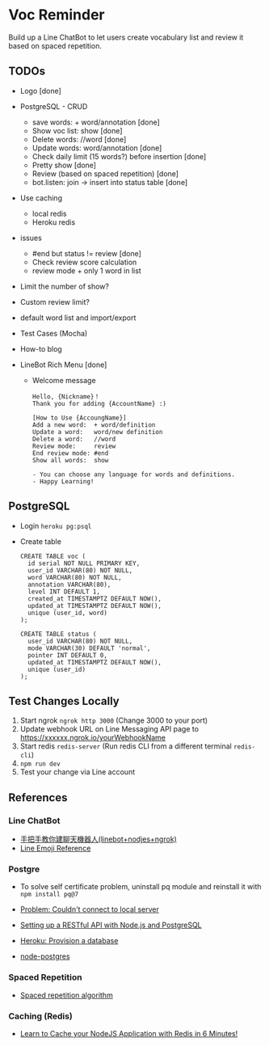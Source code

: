 # Voc Reminder

Build up a Line ChatBot to let users create vocabulary list and review it based on spaced repetition.

## TODOs

* Logo [done]
* PostgreSQL - CRUD
  * save words: + word/annotation [done]
  * Show voc list: show [done]
  * Delete words: //word [done]
  * Update words: word/annotation [done]
  * Check daily limit (15 words?) before insertion [done]
  * Pretty show [done]
  * Review (based on spaced repetition) [done]
  * bot.listen: join -> insert into status table [done]

* Use caching
  * local redis
  * Heroku redis

* issues
  * #end but status != review [done]
  * Check review score calculation
  * review mode + only 1 word in list

* Limit the number of show?
* Custom review limit?
* default word list and import/export
* Test Cases (Mocha)

* How-to blog

* LineBot Rich Menu [done]
  * Welcome message

        Hello, {Nickname}！
        Thank you for adding {AccountName} :)

        [How to Use {AccoungName}]
        Add a new word:  + word/definition
        Update a word:   word/new definition
        Delete a word:   //word
        Review mode:     review
        End review mode: #end
        Show all words:  show

        - You can choose any language for words and definitions.
        - Happy Learning!

## PostgreSQL

* Login `heroku pg:psql`

* Create table

      CREATE TABLE voc (
        id serial NOT NULL PRIMARY KEY,
        user_id VARCHAR(80) NOT NULL,
        word VARCHAR(80) NOT NULL,
        annotation VARCHAR(80),
        level INT DEFAULT 1,
        created_at TIMESTAMPTZ DEFAULT NOW(),
        updated_at TIMESTAMPTZ DEFAULT NOW(),
        unique (user_id, word)
      );

      CREATE TABLE status (
        user_id VARCHAR(80) NOT NULL,
        mode VARCHAR(30) DEFAULT 'normal',
        pointer INT DEFAULT 0,
        updated_at TIMESTAMPTZ DEFAULT NOW(),
        unique (user_id)
      );

## Test Changes Locally

1. Start ngrok `ngrok http 3000` (Change 3000 to your port)
2. Update webhook URL on Line Messaging API page to https://xxxxxx.ngrok.io/yourWebhookName
3. Start redis `redis-server` (Run redis CLI from a different terminal `redis-cli`)
4. `npm run dev`
5. Test your change via Line account

## References

### Line ChatBot

* [手把手教你建聊天機器人(linebot+nodjes+ngrok)](https://medium.com/@mengchiang000/%E6%89%8B%E6%8A%8A%E6%89%8B%E6%95%99%E4%BD%A0%E5%BB%BA%E8%81%8A%E5%A4%A9%E6%A9%9F%E5%99%A8%E4%BA%BA-linebot-nodjes-ngrok-7ad028d97a07)
* [Line Emoji Reference](https://devdocs.line.me/files/emoticon.pdf)

### Postgre

* To solve self certificate problem, uninstall pq module and reinstall it with `npm install pq@7`
* [Problem: Couldn't connect to local server](https://stackoverflow.com/questions/13573204/psql-could-not-connect-to-server-no-such-file-or-directory-mac-os-x)

* [Setting up a RESTful API with Node.js and PostgreSQL](https://blog.logrocket.com/setting-up-a-restful-api-with-node-js-and-postgresql-d96d6fc892d8/)
* [Heroku: Provision a database](https://devcenter.heroku.com/articles/getting-started-with-nodejs#provision-a-database)
* [node-postgres](https://node-postgres.com/)

### Spaced Repetition

* [Spaced repetition algorithm](https://zh.wikipedia.org/wiki/%E9%97%B4%E9%9A%94%E9%87%8D%E5%A4%8D)

### Caching (Redis)

* [Learn to Cache your NodeJS Application with Redis in 6 Minutes!](https://itnext.io/learn-to-cache-your-nodejs-application-with-redis-in-6-minutes-745a574a9739)
